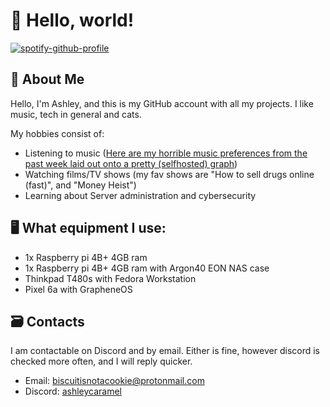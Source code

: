 # 👋 Hello, world!

[![spotify-github-profile](https://spotify-github-profile.vercel.app/api/view?uid=bmtzppmqwwpt1sxgooxghmi3s&cover_image=true&theme=novatorem&show_offline=true&background_color=121212&bar_color=53b14f&bar_color_cover=false)](https://spotify-github-profile.vercel.app/api/view?uid=bmtzppmqwwpt1sxgooxghmi3s&redirect=true)

## 📝 About Me
Hello, I'm Ashley, and this is my GitHub account with all my projects. I like music, tech in general and cats.

My hobbies consist of:
 - Listening to music ([Here are my horrible music preferences from the past week laid out onto a pretty (selfhosted) graph](https://ys.fwuffyboi.xyz/all?gname=Last+week&token=6447610b-c711-4de0-ba1c-b761a2f0ca15))
 - Watching films/TV shows (my fav shows are "How to sell drugs online (fast)", and "Money Heist")
 - Learning about Server administration and cybersecurity

## 🖥️ What equipment I use:
 - 1x Raspberry pi 4B+ 4GB ram
 - 1x Raspberry pi 4B+ 4GB ram with Argon40 EON NAS case
 - Thinkpad T480s with Fedora Workstation
 - Pixel 6a with GrapheneOS

## 🗃️ Contacts
I am contactable on Discord and by email. Either is fine, however discord is checked more often, and I will reply quicker.
 - Email:   [biscuitisnotacookie@protonmail.com](mailto:biscuitisnotacookie@protonmail.com)
 - Discord: [ashleycaramel](https://discord.com/users/773466452661108747)
